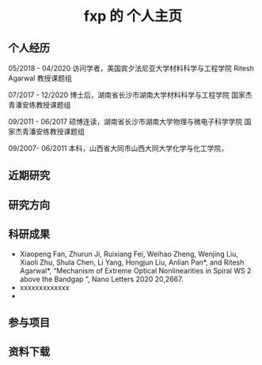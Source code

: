 # <center>fxp 的 个人主页

## 个人经历

05/2018 - 04/2020      访问学者，美国宾夕法尼亚大学材料科学与工程学院 
​								   Ritesh Agarwal 教授课题组 

 07/2017 - 12/2020      博士后，湖南省长沙市湖南大学材料科学与工程学院 
                                   国家杰青潘安练教授课题组

 09/2011 - 06/2017      硕博连读，湖南省长沙市湖南大学物理与微电子科学学院 
                                   国家杰青潘安练教授课题组 

 09/2007- 06/2011      本科，山西省大同市山西大同大学化学与化工学院，

## 近期研究



## 研究方向



## 科研成果

- Xiaopeng Fan, Zhurun Ji, Ruixiang Fei, Weihao Zheng, Wenjing Liu, Xiaoli Zhu, Shula  Chen, Li Yang, Hongjun Liu, Anlian Pan*, and Ritesh Agarwal*, “Mechanism of   Extreme Optical Nonlinearities in Spiral WS 2  above the Bandgap “, Nano Letters 2020  20,2667. 
- xxxxxxxxxxxxx
- 

## 参与项目



## 资料下载

